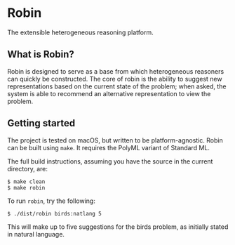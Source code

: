 # Robin

The extensible heterogeneous reasoning platform.

## What is Robin?

Robin is designed to serve as a base from which heterogeneous reasoners can quickly be constructed.
The core of robin is the ability to suggest new representations based on the current state of the problem;
when asked, the system is able to recommend an alternative representation to view the problem.

## Getting started

The project is tested on macOS, but written to be platform-agnostic.
Robin can be built using `make`. It requires the PolyML variant of Standard ML.

The full build instructions, assuming you have the source in the current directory, are:
```
$ make clean
$ make robin
```

To run `robin`, try the following:
```
$ ./dist/robin birds:natlang 5
```
This will make up to five suggestions for the birds problem, as initially stated in natural language.
